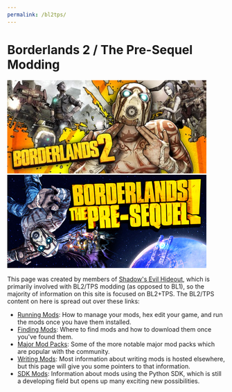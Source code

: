 ```yaml
---
permalink: /bl2tps/
---
```


# Borderlands 2 / The Pre-Sequel Modding

[![Borderlands 2 Steam Logo](/img/logo_bl2.jpg)](/img/logo_bl2.jpg)
[![Borderlands: TPS Steam Logo](/img/logo_tps.jpg)](/img/logo_tps.jpg)

This page was created by members of [Shadow's Evil Hideout](/community/),
which is primarily involved with BL2/TPS modding (as opposed to BL1), so
the majority of information on this site is focused on BL2+TPS.  The BL2/TPS
content on here is spread out over these links:

- [Running Mods](/running-mods/): How to manage your mods, hex edit your
  game, and run the mods once you have them installed.
- [Finding Mods](/finding-mods/): Where to find mods and how to download
  them once you've found them.
- [Major Mod Packs](/mod-packs/): Some of the more notable major mod packs
  which are popular with the community.
- [Writing Mods](/writing-mods/): Most information about writing mods is
  hosted elsewhere, but this page will give you some pointers to that
  information.
- [SDK Mods](/sdk-mods/): Information about mods using the Python SDK, which
  is still a developing field but opens up many exciting new possibilities.
